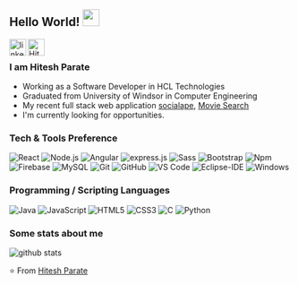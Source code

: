 ## Hello World! <img src="https://raw.githubusercontent.com/iampavangandhi/iampavangandhi/master/gifs/Hi.gif" width="30px"></h2>


<a href="https://www.linkedin.com/in/hiteshparate/">
  <a href="https://imgbb.com/"><img align="left" width="30px" src="https://i.ibb.co/xHfTWQv/linkedin-bounce.gif" alt="linkedin-bounce" border="0"></a>
</a>
<a href="https://github.com/hiteshparate">
  
  <img align="left" alt="Hitesh-Github" width="30px" src="https://media.giphy.com/media/du3J3cXyzhj75IOgvA/source.gif" />
</a>



<br />

### I am Hitesh Parate
- Working as a Software Developer in HCL Technologies
- Graduated from University of Windsor in Computer Engineering
- My recent full stack web application [socialape](https://socialape-bf36f.firebaseapp.com/), [Movie Search](https://hiteshparate.github.io/moviesearch/)
- I'm currently looking for opportunities. 
### Tech & Tools Preference
![React](https://img.shields.io/badge/-React-000000?style=flat&logo=react&logoColor=00c8ff)
![Node.js](https://img.shields.io/badge/-Node.js-3C873A?style=flat&logo=Node.js&logoColor=white)
![Angular](https://img.shields.io/badge/-angular-FF0000?style=flat-square&logo=angular)
![express.js](https://img.shields.io/badge/-Express.js-787878?style=flat)
![Sass](https://img.shields.io/badge/-Sass-%23CC6699?style=flat-square&logo=sass&logoColor=ffffff)
![Bootstrap](https://img.shields.io/badge/-Bootstrap-563D7C?style=flat-square&logo=Bootstrap)
![Npm](https://img.shields.io/badge/-npm-CB3837?style=flat-square&logo=npm)
![Firebase](https://img.shields.io/badge/-Firebase-FFA611?style=flat&logo=firebase&logoColor=FFFFFF)
![MySQL](https://img.shields.io/badge/-MySQL-F29111?style=flat&logo=mysql&logoColor=FFFFFF)
![Git](https://img.shields.io/badge/-Git-%23F05032?style=flat-square&logo=git&logoColor=%23ffffff)
![GitHub](https://img.shields.io/badge/-GitHub-181717?style=flat-square&logo=github)
![VS Code](http://img.shields.io/badge/-VS%20Code-007ACC?style=flat-square&logo=visual-studio-code&logoColor=ffffff)
![Eclipse-IDE](http://img.shields.io/badge/-Eclipse-2C2255?style=flat-square&logo=eclipse&logoColor=ffffff)
![Windows](http://img.shields.io/badge/-Windows-0078D6?style=flat-square&logo=windows&logoColor=ffffff)



### Programming / Scripting Languages
![Java](http://img.shields.io/badge/-Java-5B4638?style=flat-square&logo=java&logoColor=ffffff)
![JavaScript](https://img.shields.io/badge/-JavaScript-%23F7DF1C?style=flat-square&logo=javascript&logoColor=000000&labelColor=%23F7DF1C&color=%23FFCE5A)
![HTML5](https://img.shields.io/badge/-HTML5-%23E44D27?style=flat-square&logo=html5&logoColor=ffffff)
![CSS3](https://img.shields.io/badge/-CSS3-%231572B6?style=flat-square&logo=css3)
![C](http://img.shields.io/badge/-C-A8B9CC?style=flat-square&logo=c&logoColor=ffffff)
![Python](http://img.shields.io/badge/-Python-3776AB?style=flat-square&logo=python&logoColor=ffffff)

### Some stats about me
<img alt="github stats" src="https://github-readme-stats.vercel.app/api?username=hiteshparate&show_icons=true&theme=light"  > </p>

⭐️ From [Hitesh Parate](https://github.com/hiteshparate)
